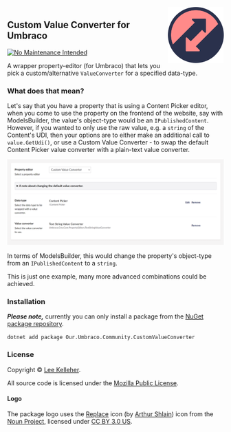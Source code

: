 <img src="../docs/assets/img/logo.png" alt="Custom Value Converter for Umbraco logo" height="130" align="right">

## Custom Value Converter for Umbraco

[![No Maintenance Intended](http://unmaintained.tech/badge.svg)](http://unmaintained.tech/)

A wrapper property-editor (for Umbraco) that lets you pick a custom/alternative `ValueConverter` for a specified data-type.


### What does that mean?

Let's say that you have a property that is using a Content Picker editor, when you come to use the property on the frontend of the website, say with ModelsBuilder, the value's object-type would be an `IPublishedContent`. However, if you wanted to only use the raw value, e.g. a `string` of the Content's UDI, then your options are to either make an additional call to `value.GetUdi()`, or use a Custom Value Converter - to swap the default Content Picker value converter with a plain-text value converter.

![Configuration Editor for Custom Value Converter](../docs/data-type--configuration-editor.png)

In terms of ModelsBuilder, this would change the property's object-type from an `IPublishedContent` to a `string`.

This is just one example, many more advanced combinations could be achieved.


### Installation

_**Please note,**_ currently you can only install a package from the [NuGet package repository](https://www.nuget.org/packages/Our.Umbraco.Community.CustomValueConverter).

    dotnet add package Our.Umbraco.Community.CustomValueConverter


### License

Copyright &copy; [Lee Kelleher](https://leekelleher.com).

All source code is licensed under the [Mozilla Public License](../LICENSE).


#### Logo

The package logo uses the [Replace](https://thenounproject.com/icon/replace-212135/) icon (by [Arthur Shlain](https://thenounproject.com/ArtZ91/)) icon from the [Noun Project](https://thenounproject.com), licensed under [CC BY 3.0 US](https://creativecommons.org/licenses/by/3.0/us/).
